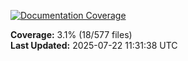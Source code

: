<!-- Documentation Coverage Badge - Auto-generated by pre-commit hook -->
[![Documentation Coverage](https://img.shields.io/badge/Documentation%20Coverage-3.1%25-red?style=flat&logo=gitbook&logoColor=white)](./documentation-coverage-report.html)

**Coverage:** 3.1% (18/577 files)  
**Last Updated:** 2025-07-22 11:31:38 UTC
